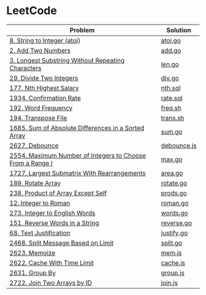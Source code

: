 # LeetCode

| Problem                                                                                                                                        | Solution                                                               |
| ---------------------------------------------------------------------------------------------------------------------------------------------- | ---------------------------------------------------------------------- |
| [8. String to Integer (atoi)](https://leetcode.com/problems/string-to-integer-atoi)                                                            | [atoi.go](./string-to-integer-atoi/atoi.go)                            |
| [2. Add Two Numbers](https://leetcode.com/problems/add-two-numbers)                                                                            | [add.go](./add-two-numbers/add.go)                                     |
| [3. Longest Substring Without Repeating Characters](https://leetcode.com/problems/longest-substring-without-repeating-characters)              | [len.go](./longest-substring-without-repeating-characters/len.go)      |
| [29. Divide Two Integers](https://leetcode.com/problems/divide-two-integers)                                                                   | [div.go](./divide-two-integers/div.go)                                 |
| [177. Nth Highest Salary](https://leetcode.com/problems/nth-highest-salary)                                                                    | [nth.sql](./nth-highest-salary/nth.sql)                                |
| [1934. Confirmation Rate](https://leetcode.com/problems/confirmation-rate)                                                                     | [rate.sql](./confirmation-rate/rate.sql)                               |
| [192. Word Frequency](https://leetcode.com/problems/word-frequency)                                                                            | [freq.sh](./word-frequency/freq.sh)                                    |
| [194. Transpose File](https://leetcode.com/problems/transpose-file)                                                                            | [trans.sh](./transpose-file/trans.sh)                                  |
| [1685. Sum of Absolute Differences in a Sorted Array](https://leetcode.com/problems/sum-of-absolute-differences-in-a-sorted-array)             | [sum.go](./sum-of-absolute-differences-in-a-sorted-array/sum.go)       |
| [2627. Debounce](https://leetcode.com/problems/debounce)                                                                                       | [debounce.js](./debounce/debounce.js)                                  |
| [2554. Maximum Number of Integers to Choose From a Range I](https://leetcode.com/problems/maximum-number-of-integers-to-choose-from-a-range-i) | [max.go](./maximum-number-of-integers-to-choose-from-a-range-i/max.go) |
| [1727. Largest Submatrix With Rearrangements](https://leetcode.com/problems/largest-submatrix-with-rearrangements)                             | [area.go](./largest-submatrix-with-rearrangements/area.go)             |
| [189. Rotate Array](https://leetcode.com/problems/rotate-array)                                                                                | [rotate.go](./rotate-array/rotate.go)                                  |
| [238. Product of Array Except Self](https://leetcode.com/problems/product-of-array-except-self)                                                | [prods.go](./product-of-array-except-self/prods.go)                    |
| [12. Integer to Roman](https://leetcode.com/problems/integer-to-roman)                                                                         | [roman.go](./integer-to-roman/roman.go)                                |
| [273. Integer to English Words](https://leetcode.com/problems/integer-to-english-words)                                                        | [words.go](./integer-to-english-words/words.go)                        |
| [151. Reverse Words in a String](https://leetcode.com/problems/reverse-words-in-a-string)                                                      | [reverse.go](./reverse-words-in-a-string/reverse.go)                   |
| [68. Text Justification](https://leetcode.com/problems/text-justification)                                                                     | [justify.go](./text-justification/justify.go)                          |
| [2468. Split Message Based on Limit](leetcode.com/problems/split-message-based-on-limit)                                                       | [split.go](./split-message-based-on-limit/split.go)                    |
| [2623. Memoize](https://leetcode.com/problems/memoize)                                                                                         | [mem.js](./memoize/mem.js)                                             |
| [2622. Cache With Time Limit](https://leetcode.com/problems/cache-with-time-limit)                                                             | [cache.js](./cache-with-time-limit/cache.js)                           |
| [2631. Group By](https://leetcode.com/problems/group-by)                                                                                       | [group.js](./group-by/group.js)                                        |
| [2722. Join Two Arrays by ID](https://leetcode.com/problems/join-two-arrays-by-id)                                                             | [join.js](./join-two-arrays-by-id/join.js)                             |
